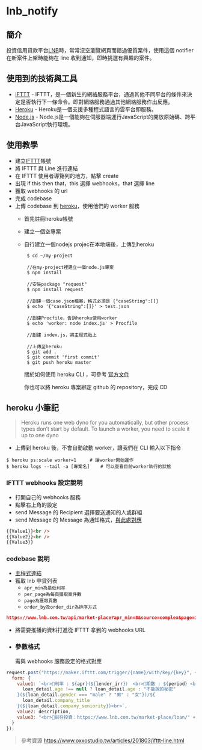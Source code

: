 # lnb_notify

## 簡介

投資信用貸款平台[LNB](https://lnb.com.tw "LNB")時，常常沒空瀏覽網頁而錯過優質案件，使用這個 notifier 在新案件上架時能夠在 line 收到通知，即時挑選有興趣的案件。

## 使用到的技術與工具
- [IFTTT](https://ifttt.com/) - IFTTT，是一個新生的網絡服務平台，通過其他不同平台的條件來決定是否執行下一條命令。即對網絡服務通過其他網絡服務作出反應。
- [Heroku](https://dashboard.heroku.com/) - Heroku是一個支援多種程式語言的雲平台即服務。
- [Node.js](https://nodejs.org/en/) - Node.js是一個能夠在伺服器端運行JavaScript的開放原始碼、跨平台JavaScript執行環境。

## 使用教學

- 建立[IFTTT](https://ifttt.com/ "IFTTT")帳號
- 將 IFTTT 與 Line 進行連結
- 在 IFTTT 使用者導覽列的地方，點擊 create
- 出現 if this then that，this 選擇 webhooks，that 選擇 line
- 獲取 webhooks 的 url
- 完成 codebase
- 上傳 codebase 到 [heroku](https://dashboard.heroku.com/)，使用他們的 worker 服務
  * 首先註冊heroku帳號
  * 建立一個空專案
  * 自行建立一個nodejs projec在本地端後，上傳到heroku

    ```
     $ cd ~/my-project
     
     //在my-project裡建立一個node.js專案
     $ npm install
     
     //安裝package "request"
     $ npm install request
     
     //創建一個case.json檔案，格式必須是 {"caseString":[]}
     $ echo '{"caseString":[]}' > test.json
     
     //創建Procfile，告訴heroku使用worker
     $ echo 'worker: node index.js' > Procfile
     
     //創建 index.js，將主程式貼上
     
     //上傳至heroku
     $ git add .
     $ git commit 'first commit'
     $ git push heroku master
    ``` 
     關於如何使用 heroku CLI ，可參考 
     [官方文件](https://devcenter.heroku.com/articles/deploying-nodejs)
    
    你也可以將 heroku 專案綁定 github 的 repository，完成 CD


## heroku 小筆記

> Heroku runs one web dyno for you automatically, but other process types don’t start by default. To launch a worker, you need to scale it up to one dyno

- 上傳到 heroku 後，不會自動啟動 worker，讓我們在 CLI 輸入以下指令

```
$ heroku ps:scale worker=1     # 讓worker開始運作
$ heroku logs --tail -a [專案名]    # 可以查看目前worker執行的狀態
```

### IFTTT webhooks 設定說明

- 打開自己的 webhooks 服務
- 點擊右上角的設定
- send Message 的 Recipient 選擇要送通知的人或群組
- send Message 的 Message 為通知格式，[與此處對應](#參數格式)

```html
{{Value1}}<br />
{{Value2}}<br />
{{Value3}}
```

### codebase 說明

- [主程式連結](./index.js)
- 獲取 lnb 申貸列表
  - `apr_min為最低利率`
  - `per_page為每頁獲取案件數`
  - `page為獲取頁數`
  - `order_by及order_dir為排序方式`

```json
https://www.lnb.com.tw/api/market-place?apr_min=8&source=complex&page=1&per_page=50&order_by=back_before&order_dir=desc&sendback=4
```

- 將需要推播的資料打進從 IFTTT 拿到的 webhooks URL

- ### 參數格式

  需與 webhooks 服務設定的格式對應

```js
request.post("https://maker.ifttt.com/trigger/{name}/with/key/{key}", {
  form: {
    value1: `<br>🔔利率 : ${apr}(${lender_irr}） <br>🔔期數 : ${period} <br><br>${purpose}/${
      loan_detail.age !== null ? loan_detail.age : "不能說的秘密"
    }(${loan_detail.gender === "male" ? "男" : "女"})/${
      loan_detail.company_title
    }(${loan_detail.company_seniority})<br>`,
    value2: description,
    value3: "<br>🔔前往投資：https://www.lnb.com.tw/market-place/loan/" + serial
  }
});
```

> 參考資源 https://www.oxxostudio.tw/articles/201803/ifttt-line.html
